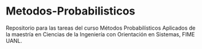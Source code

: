 # Metodos-Probabilisticos
Repositorio para las tareas del curso Métodos Probabilísticos Aplicados de la maestría en Ciencias de la Ingeniería con Orientación en Sistemas, FIME UANL. 

